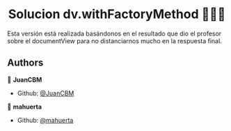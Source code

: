 <h1 align="center">Solucion dv.withFactoryMethod   👨🏻‍💻   </h1>

Esta versión está realizada basándonos en el resultado que dio el profesor sobre el documentView para no distanciarnos mucho en la respuesta final.

## Authors

👤 **JuanCBM**
* Github: [@JuanCBM](https://github.com/JuanCBM)

👤 **mahuerta**
* Github: [@mahuerta](https://github.com/mahuerta)
